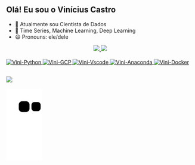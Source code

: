 ## Olá! Eu sou o Vinícius Castro

- 🔭 Atualmente sou Cientista de Dados
- 🌱 Time Series, Machine Learning, Deep Learning
- 😄 Pronouns: ele/dele

<div align="center">
  <a href="https://github.com/castrovinicius">
  <img height="130em" src="https://github-readme-stats.vercel.app/api?username=castrovinicius&show_icons=true&theme=dark&include_all_commits=true&count_private=true"/>
  <img height="130em" src="https://github-readme-stats.vercel.app/api/top-langs/?username=castrovinicius&layout=compact&langs_count=7&theme=dark"/>
</div>

<div style="display: inline_block"><br>
  <img align="center" alt="Vini-Python" height="30" width="40" src="https://cdn.jsdelivr.net/gh/devicons/devicon/icons/python/python-original.svg">
  <img align="center" alt="Vini-GCP" height="30" width="40" src="https://cdn.jsdelivr.net/gh/devicons/devicon/icons/googlecloud/googlecloud-original.svg">
  <img align="center" alt="Vini-Vscode" height="30" width="40" src="https://cdn.jsdelivr.net/gh/devicons/devicon/icons/vscode/vscode-original.svg">
  <img align="center" alt="Vini-Anaconda" height="30" width="40" src="https://cdn.jsdelivr.net/gh/devicons/devicon/icons/anaconda/anaconda-original.svg">
  <img align="center" alt="Vini-Docker" height="30" width="40" src="https://cdn.jsdelivr.net/gh/devicons/devicon/icons/docker/docker-original.svg">
</div>

##
<div> 
  <a href="https://www.linkedin.com/in/vsac/" target="_blank"><img src="https://img.shields.io/badge/-LinkedIn-%230077B5?style=for-the-badge&logo=linkedin&logoColor=white" target="_blank"></a>
<div> 

![Snake animation](https://github.com/castrovinicius/castrovinicius/blob/output/github-contribution-grid-snake.svg)

